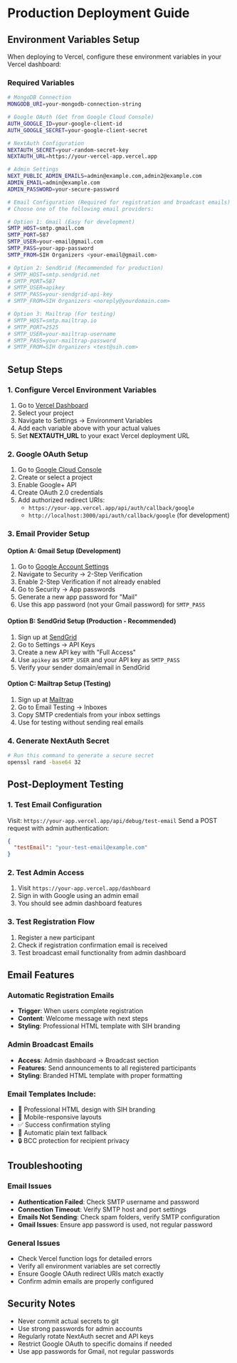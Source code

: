 # Production Deployment Guide

## Environment Variables Setup

When deploying to Vercel, configure these environment variables in your Vercel dashboard:

### Required Variables

```bash
# MongoDB Connection
MONGODB_URI=your-mongodb-connection-string

# Google OAuth (Get from Google Cloud Console)
AUTH_GOOGLE_ID=your-google-client-id
AUTH_GOOGLE_SECRET=your-google-client-secret

# NextAuth Configuration
NEXTAUTH_SECRET=your-random-secret-key
NEXTAUTH_URL=https://your-vercel-app.vercel.app

# Admin Settings
NEXT_PUBLIC_ADMIN_EMAILS=admin@example.com,admin2@example.com
ADMIN_EMAIL=admin@example.com
ADMIN_PASSWORD=your-secure-password

# Email Configuration (Required for registration and broadcast emails)
# Choose one of the following email providers:

# Option 1: Gmail (Easy for development)
SMTP_HOST=smtp.gmail.com
SMTP_PORT=587
SMTP_USER=your-email@gmail.com
SMTP_PASS=your-app-password
SMTP_FROM=SIH Organizers <your-email@gmail.com>

# Option 2: SendGrid (Recommended for production)
# SMTP_HOST=smtp.sendgrid.net
# SMTP_PORT=587
# SMTP_USER=apikey
# SMTP_PASS=your-sendgrid-api-key
# SMTP_FROM=SIH Organizers <noreply@yourdomain.com>

# Option 3: Mailtrap (For testing)
# SMTP_HOST=smtp.mailtrap.io
# SMTP_PORT=2525
# SMTP_USER=your-mailtrap-username
# SMTP_PASS=your-mailtrap-password
# SMTP_FROM=SIH Organizers <test@sih.com>
```

## Setup Steps

### 1. Configure Vercel Environment Variables

1. Go to [Vercel Dashboard](https://vercel.com/dashboard)
2. Select your project
3. Navigate to Settings → Environment Variables
4. Add each variable above with your actual values
5. Set **NEXTAUTH_URL** to your exact Vercel deployment URL

### 2. Google OAuth Setup

1. Go to [Google Cloud Console](https://console.cloud.google.com/)
2. Create or select a project
3. Enable Google+ API
4. Create OAuth 2.0 credentials
5. Add authorized redirect URIs:
   - `https://your-app.vercel.app/api/auth/callback/google`
   - `http://localhost:3000/api/auth/callback/google` (for development)

### 3. Email Provider Setup

#### Option A: Gmail Setup (Development)

1. Go to [Google Account Settings](https://myaccount.google.com/)
2. Navigate to Security → 2-Step Verification
3. Enable 2-Step Verification if not already enabled
4. Go to Security → App passwords
5. Generate a new app password for "Mail"
6. Use this app password (not your Gmail password) for `SMTP_PASS`

#### Option B: SendGrid Setup (Production - Recommended)

1. Sign up at [SendGrid](https://sendgrid.com/)
2. Go to Settings → API Keys
3. Create a new API key with "Full Access"
4. Use `apikey` as `SMTP_USER` and your API key as `SMTP_PASS`
5. Verify your sender domain/email in SendGrid

#### Option C: Mailtrap Setup (Testing)

1. Sign up at [Mailtrap](https://mailtrap.io/)
2. Go to Email Testing → Inboxes
3. Copy SMTP credentials from your inbox settings
4. Use for testing without sending real emails

### 4. Generate NextAuth Secret

```bash
# Run this command to generate a secure secret
openssl rand -base64 32
```

## Post-Deployment Testing

### 1. Test Email Configuration

Visit: `https://your-app.vercel.app/api/debug/test-email`
Send a POST request with admin authentication:

```json
{
  "testEmail": "your-test-email@example.com"
}
```

### 2. Test Admin Access

1. Visit `https://your-app.vercel.app/dashboard`
2. Sign in with Google using an admin email
3. You should see admin dashboard features

### 3. Test Registration Flow

1. Register a new participant
2. Check if registration confirmation email is received
3. Test broadcast email functionality from admin dashboard

## Email Features

### Automatic Registration Emails

- **Trigger**: When users complete registration
- **Content**: Welcome message with next steps
- **Styling**: Professional HTML template with SIH branding

### Admin Broadcast Emails

- **Access**: Admin dashboard → Broadcast section
- **Features**: Send announcements to all registered participants
- **Styling**: Branded HTML template with proper formatting

### Email Templates Include:

- 🎨 Professional HTML design with SIH branding
- 📱 Mobile-responsive layouts
- ✅ Success confirmation styling
- 📧 Automatic plain text fallback
- 🔒 BCC protection for recipient privacy

## Troubleshooting

### Email Issues

- **Authentication Failed**: Check SMTP username and password
- **Connection Timeout**: Verify SMTP host and port settings
- **Emails Not Sending**: Check spam folders, verify SMTP configuration
- **Gmail Issues**: Ensure app password is used, not regular password

### General Issues

- Check Vercel function logs for detailed errors
- Verify all environment variables are set correctly
- Ensure Google OAuth redirect URIs match exactly
- Confirm admin emails are properly configured

## Security Notes

- Never commit actual secrets to git
- Use strong passwords for admin accounts
- Regularly rotate NextAuth secret and API keys
- Restrict Google OAuth to specific domains if needed
- Use app passwords for Gmail, not regular passwords
